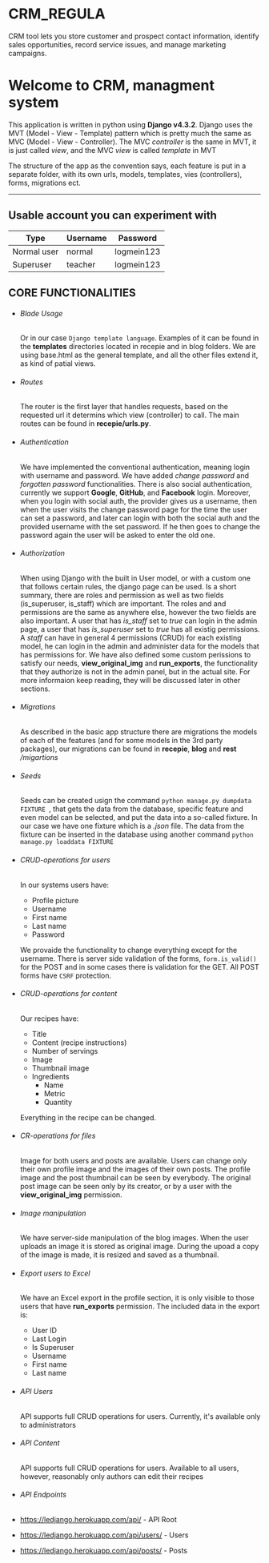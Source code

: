 # CRM_REGULA
CRM tool lets you store customer and prospect contact information, identify sales opportunities, record service issues, and manage marketing campaigns.
# Welcome to CRM, managment system

This application is written in python using **Django v4.3.2**. Django uses the MVT (Model - View - Template) pattern which is pretty much the same as MVC (Model - View - Controller). The MVC *controller* is the same in MVT, it is just called *view*, and the MVC *view* is called *template* in MVT

The structure of the app as the convention says, each feature is put in a separate folder, with its own urls, models, templates, vies (controllers), forms, migrations ect.

---


 

 ## Usable account you can experiment with 
| Type       | Username | Password   |
|------------|----------|------------|
|Normal user | normal   | logmein123 |
|Superuser   | teacher  | logmein123 |

## CORE FUNCTIONALITIES
* ###### Blade Usage
    Or in our case ```Django template language```. Examples of it can be found in the **templates** directories located in recepie and in blog folders. We are using base.html as the general template, and all the other files extend it, as kind of patial views.
* ###### Routes
    The router is the first layer that handles requests, based on the requested url it determins which view (controller) to call. The main routes can be found in **recepie/urls.py**.

* ###### Authentication
    We have implemented the conventional authentication, meaning login with username and password. We have added *change password* and  *forgotten password* functionalities. There is also social authentication, currently we support **Google**, **GitHub**, and **Facebook** login. Moreover, when you login with social auth, the provider gives us a username, then when the user visits the change password page for the time the user can set a password, and later can login with both the social auth and the provided username with the set password. If he then goes to change the password again the user will be asked to enter the old one. 

* ###### Authorization
    When using Django with the built in User model, or with a custom one that follows certain rules, the django  page can be used. Is a short summary, there are roles and permission as well as two fields (is_superuser, is_staff) which are important. The roles and and permissions are the same as anywhere else, however the two fields are also important. A user that has *is_staff* set to *true* can login in the admin page, a user that has *is_superuser* set to *true* has all existig permissions. A *staff* can have in general 4 permissions (CRUD) for each existing model, he can login in the admin and administer data for the models that has permissions for. We have also defined some custom perissions to satisfy our needs, **view_original_img** and **run_exports**, the functionality that they authorize is not in the admin panel, but in the actual site. For more informaion keep reading, they will be discussed later in other sections.
* ###### Migrations
    As described in the basic app structure there are migrations the models of each of the features (and for some models in the 3rd party packages), our migrations can be found in **recepie**, **blog** and **rest** */migartions*

* ###### Seeds
    Seeds can be created usign the command ``python manage.py dumpdata FIXTURE ``, that gets the data from the database, specific feature and even model can be selected, and put the data into a so-called fixture. In our case we have one fixture which is a *.json* file. The data from the fixture can be inserted in the database using another command ``python manage.py loaddata FIXTURE ``

* ###### CRUD-operations for users
    In our systems users have:
    * Profile picture
    * Username
    * First name
    * Last name 
    * Password 

    We provaide the functionality to change everything except for the username. There is server side validation of the forms, `form.is_valid()` for the POST and in some cases there is validation for the GET. All POST forms have `CSRF` protection. 

* ###### CRUD-operations for content
    Our recipes have:
    * Title
    * Content (recipe instructions)
    * Number of servings
    * Image
    * Thumbnail image
    * Ingredients
        * Name 
        * Metric 
        * Quantity

    Everything in the recipe can be changed.

* ###### CR-operations for files
     Image for both users and posts are available. Users can change only their own profile image and the images of their own posts. The profile image and the post thumbnail can be seen by everybody. The original post image can be seen only by its creator, or by a user with the **view_original_img** permission.

* ###### Image manipulation 
    We have server-side manipulation of the blog images. When the user uploads an image it is stored as original image. During the upoad a copy of the image is made, it is resized and saved as a thumbnail.

* ###### Export users to Excel 
    We have an Excel export in the profile section, it is only visible to those users that have **run_exports** permission. 
    The included data in the export is:
    * User ID
    * Last Login
    * Is Superuser
    * Username
    * First name 
    * Last name 


* ###### API Users
    API supports full CRUD operations for users. Currently, it's available only to administrators
* ###### API Content
    API supports full CRUD operations for users. Available to all users, however, reasonably only authors can edit their recipes

* ###### API Endpoints
* https://ledjango.herokuapp.com/api/ - API Root
* https://ledjango.herokuapp.com/api/users/ - Users
* https://ledjango.herokuapp.com/api/posts/ - Posts

